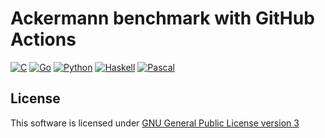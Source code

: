 # Ackermann benchmark with GitHub Actions

[![C](https://github.com/cedricbonhomme/ackermann/workflows/C/badge.svg?style=flat-square)](https://github.com/cedricbonhomme/ackermann/actions?query=workflow%3A%22C%22)
[![Go](https://github.com/cedricbonhomme/ackermann/workflows/Go/badge.svg?style=flat-square)](https://github.com/cedricbonhomme/ackermann/actions?query=workflow%3A%22Go%22)
[![Python](https://github.com/cedricbonhomme/ackermann/workflows/Python/badge.svg?style=flat-square)](https://github.com/cedricbonhomme/ackermann/actions?query=workflow%3A%22Python%22)
[![Haskell](https://github.com/cedricbonhomme/ackermann/workflows/Haskell/badge.svg?style=flat-square)](https://github.com/cedricbonhomme/ackermann/actions?query=workflow%3A%22Haskell%22)
[![Pascal](https://github.com/cedricbonhomme/ackermann/workflows/Pascal/badge.svg?style=flat-square)](https://github.com/cedricbonhomme/ackermann/actions?query=workflow%3A%22Pascal%22)




## License

This software is licensed under
[GNU General Public License version 3](https://www.gnu.org/licenses/gpl-3.0.html)
